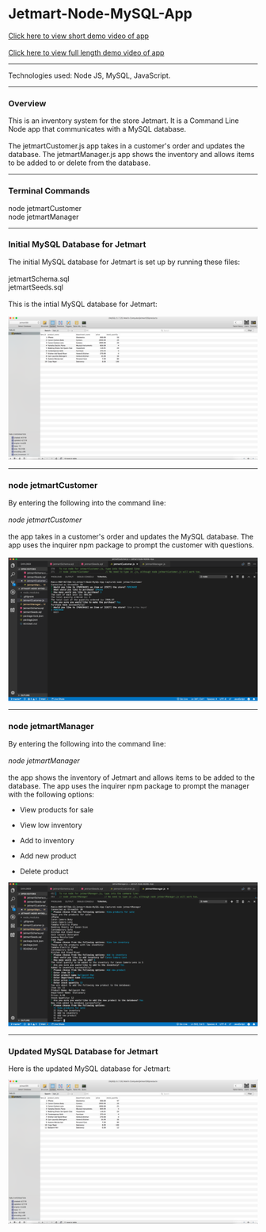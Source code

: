 # Jetmart-Node-MySQL-App

[Click here to view short demo video of app](https://drive.google.com/file/d/1sDDfytu3DzhJ28mqIO1QySa6r55XvKUL/view?usp=sharing)
<br></br>
[Click here to view full length demo video of app](https://drive.google.com/file/d/1oZIz1vHuH8QGqyc8nidygUZippOpFPKZ/view?usp=sharing)
***

Technologies used: Node JS, MySQL, JavaScript. 

***
### Overview

This is an inventory system for the store Jetmart. It is a Command Line Node app that communicates with a MySQL database. 
<br></br>
The jetmartCustomer.js app takes in a customer's order and updates the database. The jetmartManager.js app shows the inventory and allows items to be added to or delete from the database.
***

### Terminal Commands

node jetmartCustomer
<br>
node jetmartManager
***

### Initial MySQL Database for Jetmart

The initial MySQL database for Jetmart is set up by running these files:
<br></br>
jetmartSchema.sql
<br>
jetmartSeeds.sql
<br></br>
This is the intial MySQL database for Jetmart:
<br></br>
![Jetmart_screenshot_01](https://raw.githubusercontent.com/makicoding/Jetmart-Node-MySQL-App/master/screenshots/Jetmart_screenshot_01.png)
***

### node jetmartCustomer

By entering the following into the command line:
<br></br>
*node jetmartCustomer*
<br></br>
the app takes in a customer's order and updates the MySQL database. The app uses the inquirer npm package to prompt the customer with questions.
<br></br>
![Jetmart_screenshot_02](https://raw.githubusercontent.com/makicoding/Jetmart-Node-MySQL-App/master/screenshots/Jetmart_screenshot_02.png)
***

### node jetmartManager

By entering the following into the command line:
<br></br>
*node jetmartManager*
<br></br>
the app shows the inventory of Jetmart and allows items to be added to the database. The app uses the inquirer npm package to prompt the manager with the following options:

* View products for sale

* View low inventory

* Add to inventory

* Add new product 

* Delete product

![Jetmart_screenshot_03](https://raw.githubusercontent.com/makicoding/Jetmart-Node-MySQL-App/master/screenshots/Jetmart_screenshot_03.png)
***

### Updated MySQL Database for Jetmart

Here is the updated MySQL database for Jetmart:

![Jetmart_screenshot_04](https://raw.githubusercontent.com/makicoding/Jetmart-Node-MySQL-App/master/screenshots/Jetmart_screenshot_04.png)
